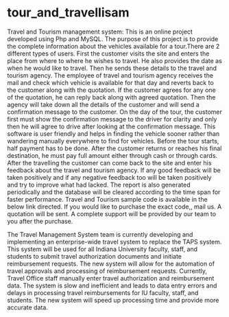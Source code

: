 # tour_and_travellisam
Travel and Tourism management system: This is an online project developed using Php and MySQL. The purpose of this project is to provide the complete information about the vehicles available for a tour.There are 2 different types of users. First the customer visits the site and enters the place from where to where he wishes to travel. He also provides the date as when he would like to travel. Then he sends these details to the travel and tourism agency. The employee of travel and tourism agency receives the mail and check which vehicle is available for that day and reverts back to the customer along with the quotation. If the customer agrees for any one of the quotation, he can reply back along with agreed quotation. Then the agency will take down all the details of the customer and will send a confirmation message to the customer. On the day of the tour, the customer first must show the confirmation message to the driver for clarity and only then he will agree to drive after looking at the confirmation message. This software is user friendly and helps in finding the vehicle sooner rather than wandering manually everywhere to find for vehicles. Before the tour starts, half payment has to be done. After the customer returns or reaches his final destination, he must pay full amount either through cash or through cards. After the travelling the customer can come back to the site and enter his feedback about the travel and tourism agency. If any good feedback will be taken positively and if any negative feedback too will be taken positively and try to improve what had lacked. The report is also generated periodically and the database will be cleared according to the time span for faster performance.
Travel and Tourism sample code is available in the below link directed. If you would like to purchase the exact code,, mail us. A quotation will be sent. A complete support will be provided by our team to you after the purchase.

The Travel Management System team is currently developing and implementing an enterprise-wide travel system to replace the TAPS system. This system will be used for all Indiana University faculty, staff, and students to submit travel authorization documents and initiate reimbursement requests. The new system will allow for the automation of travel approvals and processing of reimbursement requests.
Currently, Travel Office staff manually enter travel authorization and reimbursement data. The system is slow and inefficient and leads to data entry errors and delays in processing travel reimbursements for IU faculty, staff, and students. The new system will speed up processing time and provide more accurate data.

